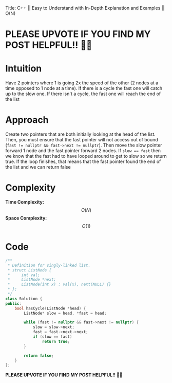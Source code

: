 Title: C++ || Easy to Understand with In-Depth Explanation and Examples || O(N)

# PLEASE UPVOTE IF YOU FIND MY POST HELPFUL!! 🥺😁

# Intuition

Have 2 pointers where 1 is going 2x the speed of the other (2 nodes at a time opposed to 1 node at a time). If there is a cycle the fast one will catch up to the slow one. If there isn't a cycle, the fast one will reach the end of the list

# Approach

Create two pointers that are both initially looking at the head of the list. Then, you must ensure that the fast pointer will not access out of bound (`fast != nullptr && fast->next != nullptr`). Then move the slow pointer forward 1 node and the fast pointer forward 2 nodes. If `slow == fast` then we know that the fast had to have looped around to get to slow so we return true. If the loop finishes, that means that the fast pointer found the end of the list and we can return false

# Complexity

**Time Complexity:** $$O(N)$$
**Space Complexity:** $$O(1)$$

# Code

```c++
/**
 * Definition for singly-linked list.
 * struct ListNode {
 *     int val;
 *     ListNode *next;
 *     ListNode(int x) : val(x), next(NULL) {}
 * };
 */
class Solution {
public:
    bool hasCycle(ListNode *head) {
        ListNode* slow = head, *fast = head;

        while (fast != nullptr && fast->next != nullptr) {
            slow = slow->next;
            fast = fast->next->next;
            if (slow == fast) 
                return true;
        }

        return false;
    }
};
```

**PLEASE UPVOTE IF YOU FIND MY POST HELPFUL!! 🥺😁**